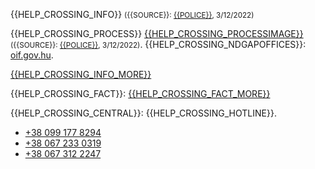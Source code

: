 {{HELP_CROSSING_INFO}} <small>({{SOURCE}}: [{{POLICE}}](https://www.police.hu/hu/hirek-es-informaciok/hatarinfo), 3/12/2022)</small>

{{HELP_CROSSING_PROCESS}} [{{HELP_CROSSING_PROCESSIMAGE}}]({{IMG_SRC}}/HATÁRÁTLÉPÉS_{{LABEL}}.jpg) 
  <small>({{SOURCE}}: [{{POLICE}}](https://www.police.hu/hu/hirek-es-informaciok/legfrissebb-hireink/hatarrendeszet/utmutato-az-ukrajnaban-zajlo-haboru-elol), 3/12/2022)</small>. {{HELP_CROSSING_NDGAPOFFICES}}: [oif.gov.hu](http://oif.gov.hu/index.php?option=com_k2&view=item&layout=item&id=175&Itemid=462&lang=hu).

[{{HELP_CROSSING_INFO_MORE}}](https://tcn.hu/wp-content/uploads/2022/03/TCN_ukrajnai_menekult_tajekoztato_V3_text_A4.pdf)

{{HELP_CROSSING_FACT}}: [{{HELP_CROSSING_FACT_MORE}}](https://bnt.eu/bnt-news/help-guide-for-ukrainians/)

{{HELP_CROSSING_CENTRAL}}: {{HELP_CROSSING_HOTLINE}}.

- [+38 099 177 8294](tel:+380991778294)
- [+38 067 233 0319](tel:+380672330319)
- [+38 067 312 2247](tel:+380673122247)
